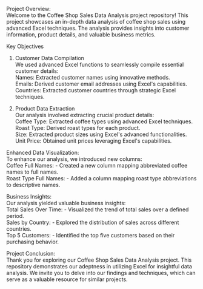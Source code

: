 Project Overview:  
Welcome to the Coffee Shop Sales Data Analysis project repository! This project showcases an in-depth data analysis of coffee shop sales using advanced Excel techniques. The analysis provides insights into customer information, product details, and valuable business metrics.

Key Objectives   
1. Customer Data Compilation   
We used advanced Excel functions to seamlessly compile essential customer details:  
Names: Extracted customer names using innovative methods.  
Emails: Derived customer email addresses using Excel's capabilities.  
Countries: Extracted customer countries through strategic Excel techniques.  


3. Product Data Extraction    
Our analysis involved extracting crucial product details:  
Coffee Type: Extracted coffee types using advanced Excel techniques.  
Roast Type: Derived roast types for each product.  
Size: Extracted product sizes using Excel's advanced functionalities.  
Unit Price: Obtained unit prices leveraging Excel's capabilities.


Enhanced Data Visualization:   
To enhance our analysis, we introduced new columns:  
Coffee Full Names: - Created a new column mapping abbreviated coffee names to full names.   
Roast Type Full Names: - Added a column mapping roast type abbreviations to descriptive names.  

Business Insights:  
Our analysis yielded valuable business insights:  
Total Sales Over Time: - Visualized the trend of total sales over a defined period.  
Sales by Country: - Explored the distribution of sales across different countries.  
Top 5 Customers: - Identified the top five customers based on their purchasing behavior. 

Project Conclusion:  
Thank you for exploring our Coffee Shop Sales Data Analysis project. This repository demonstrates our adeptness in utilizing Excel for insightful data analysis. We invite you to delve into our findings and techniques, which can serve as a valuable resource for similar projects.
